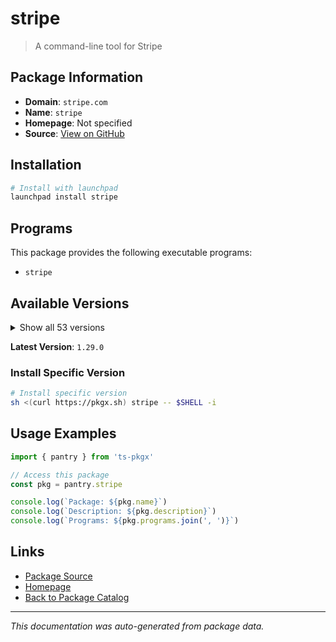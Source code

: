# stripe

> A command-line tool for Stripe

## Package Information

- **Domain**: `stripe.com`
- **Name**: `stripe`
- **Homepage**: Not specified
- **Source**: [View on GitHub](https://github.com/pkgxdev/pantry/tree/main/projects/stripe.com/package.yml)

## Installation

```bash
# Install with launchpad
launchpad install stripe
```

## Programs

This package provides the following executable programs:

- `stripe`

## Available Versions

<details>
<summary>Show all 53 versions</summary>

- `1.29.0`, `1.28.0`, `1.27.0`, `1.26.1`, `1.26.0`
- `1.25.1`, `1.25.0`, `1.24.0`, `1.23.10`, `1.23.9`
- `1.23.8`, `1.23.7`, `1.23.6`, `1.23.5`, `1.23.4`
- `1.23.3`, `1.23.2`, `1.23.1`, `1.23.0`, `1.22.0`
- `1.21.11`, `1.21.10`, `1.21.9`, `1.21.8`, `1.21.7`
- `1.21.6`, `1.21.5`, `1.21.3`, `1.21.2`, `1.21.1`
- `1.21.0`, `1.20.0`, `1.19.5`, `1.19.4`, `1.19.3`
- `1.19.2`, `1.19.1`, `1.19.0`, `1.18.0`, `1.17.2`
- `1.17.1`, `1.17.0`, `1.16.0`, `1.15.0`, `1.14.7`
- `1.14.6`, `1.14.5`, `1.14.4`, `1.14.3`, `1.14.2`
- `1.14.1`, `1.14.0`, `1.13.12`

</details>

**Latest Version**: `1.29.0`

### Install Specific Version

```bash
# Install specific version
sh <(curl https://pkgx.sh) stripe -- $SHELL -i
```

## Usage Examples

```typescript
import { pantry } from 'ts-pkgx'

// Access this package
const pkg = pantry.stripe

console.log(`Package: ${pkg.name}`)
console.log(`Description: ${pkg.description}`)
console.log(`Programs: ${pkg.programs.join(', ')}`)
```

## Links

- [Package Source](https://github.com/pkgxdev/pantry/tree/main/projects/stripe.com/package.yml)
- [Homepage](#)
- [Back to Package Catalog](../../package-catalog.md)

---

*This documentation was auto-generated from package data.*
